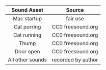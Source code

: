 | Sound Asset | Source |
| :---: | :---: | 
| Mac startup       | fair use              |
| Cat purring       | CC0 freesound.org     |
| Cat running       | CC0 freesound.org     |
| Thump             | CC0 freesound.org     |
| Door open         | CC0 freesound.org     |
| All other sounds  | recorded by author    |
